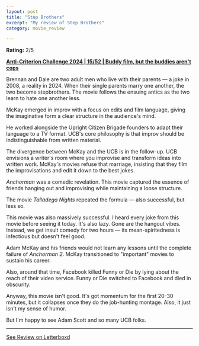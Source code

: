 ```yaml
---
layout: post
title: "Step Brothers"
excerpt: "My review of Step Brothers"
category: movie_review

---
```


**Rating:** 2/5

<b><a href="https://boxd.it/qBmUY/detail" rel="nofollow">Anti-Criterion Challenge 2024 | 15/52 | Buddy film, but the buddies aren't cops</a></b>

Brennan and Dale are two adult men who live with their parents — a joke in 2008, a reality in 2024. When their single parents marry one another, the two become stepbrothers. The movie follows the ensuing antics as the two learn to hate one another less.

McKay emerged in improv with a focus on edits and film language, giving the imaginative form a clear structure in the audience's mind.

He worked alongside the Upright Citizen Brigade founders to adapt their language to a TV format. UCB's core philosophy is that improv should be indistinguishable from written material.

The divergence between McKay and the UCB is in the follow-up. UCB envisions a writer's room where you improvise and transform ideas into written work. McKay's movies refuse that marriage, insisting that they film the improvisations and edit it down to the best jokes.

<i>Anchorman</i> was a comedic revelation. This movie captured the essence of friends hanging out and improvising while maintaining a loose structure.

The movie <i>Talladega Nights</i> repeated the formula — also successful, but less so.

This movie was also massively successful. I heard every joke from this movie before seeing it today. It's also lazy. Gone are the hangout vibes. Instead, we get insult comedy for two hours — its mean-spiritedness is infectious but doesn't feel good.

Adam McKay and his friends would not learn any lessons until the complete failure of <i>Anchorman 2</i>. McKay transitioned to "important" movies to sustain his career.

Also, around that time, Facebook killed Funny or Die by lying about the reach of their video service. Funny or Die switched to Facebook and died in obscurity.

Anyway, this movie isn't good. It's got momentum for the first 20-30 minutes, but it collapses once they do the job-hunting montage. Also, it just isn't my sense of humor.

But I'm happy to see Adam Scott and so many UCB folks.

<hr>

[See Review on Letterboxd](https://boxd.it/6eW8IZ)
